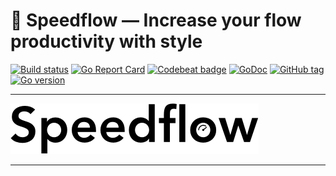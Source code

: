 # 🚀 Speedflow — Increase your flow productivity with style

[![Build status](https://github.com/speedflow/speedflow/workflows/Go/badge.svg)](https://github.com/speedflow/speedflow/actions)
[![Go Report Card](https://goreportcard.com/badge/github.com/speedflow/speedflow)](https://goreportcard.com/report/github.com/speedflow/speedflow)
[![Codebeat badge](https://codebeat.co/badges/aee9cbc4-cf90-4b1e-93fc-b88e5a2b77a9)](https://codebeat.co/projects/github-com-speedflow-speedflow-main)
[![GoDoc](https://godoc.org/github.com/speedflow/speedflow?status.svg)](http://godoc.org/github.com/speedflow/speedflow)
[![GitHub tag](https://img.shields.io/github/tag/speedflow/speedflow.svg)](Tag)
[![Go version](https://img.shields.io/badge/go-v1.16-blue)](https://golang.org/dl/#stable)

---

![Speedflow](docs/assets/speedflow.png)

---
